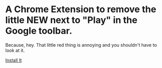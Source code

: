 # A Chrome Extension to remove the little NEW next to "Play" in the Google toolbar.

Because, hey. That little red thing is annoying and you shouldn't have to look at it.

[Install It](https://github.com/elgreg/Google-Play-Not-So-New/blob/master/google_play_not_so_new.crx?raw=true)

